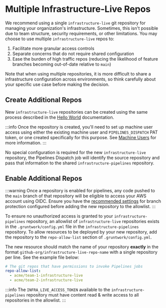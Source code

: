 # Multiple Infrastructure-Live Repos

We recommend using a single `infrastructure-live` git repository for managing your organization's infrastructure.
Sometimes, this isn't possible due to team structure, security requirements, or other limitations.
You may choose to use multiple `infrastructure-live` repos to:

1. Facilitate more granular access controls
1. Separate concerns that do not require shared configuration
1. Ease the burden of high traffic repos (reducing the likelihood of feature branches becoming out-of-date relative to `main`)

Note that when using multiple repositories, it is more difficult to share a infrastructure configuration across environments,
so think carefully about your specific use case before making the decision.


## Create Additional Repos

New `infrastructure-live` repositories can be created using the same process described in the
[Hello World](../hello-world#setting-up-the-repositories) documentation.

:::info
Once the repository is created, you'll need to set up machine user access using either the existing machine user and `PIPELINES_DISPATCH` PAT token,
or one created specifically for this purpose. See [Machine Users](machine-users) for more information.
:::

No special configuration is required for the new `infrastructure-live` repository,
the Pipelines Dispatch job will identify the source repository and pass that information
to the shared `infrastructure-pipelines` repository.

## Enable Additional Repos

:::warning
Once a repository is enabled for pipelines, any code pushed to the `main` branch of that repository will be eligible to access your
AWS account using OIDC. Ensure you have the [recommended settings](branch-protection) for branch protection configured before adding the new
repository to the allowlist.
:::

To ensure no unauthorized access is granted to your `infrastructure-pipelines` repository,
an allowlist of `infrastructure-live` repositories exists in the `.gruntwork/config.yml` file in the `infrastructure-pipelines` repository.
To allow resources to be deployed by your new repository,
add the repository to the `repo-allow-list` section of `.gruntwork/config.yml`.

The new resource should match the name of your repository **exactly** in the format
`github-org/infrastructure-live-repo-name` with a single repository per line. See the example file below:

```yml title=infrastructure-pipelines/.gruntwork/config.yml
# The git repos that have permissions to invoke Pipelines jobs
repo-allow-list:
  - acme/team-1-infrastructure-live
  - acme/team-2-infrastructure-live
```

:::info
The `INFRA_LIVE_ACCESS_TOKEN` available to the `infrastructure-pipelines` repository must have content read & write access to all repositories in the allowlist.
:::


<!-- ##DOCS-SOURCER-START
{
  "sourcePlugin": "local-copier",
  "hash": "f379ac3d345694272df57b975194b7ea"
}
##DOCS-SOURCER-END -->
